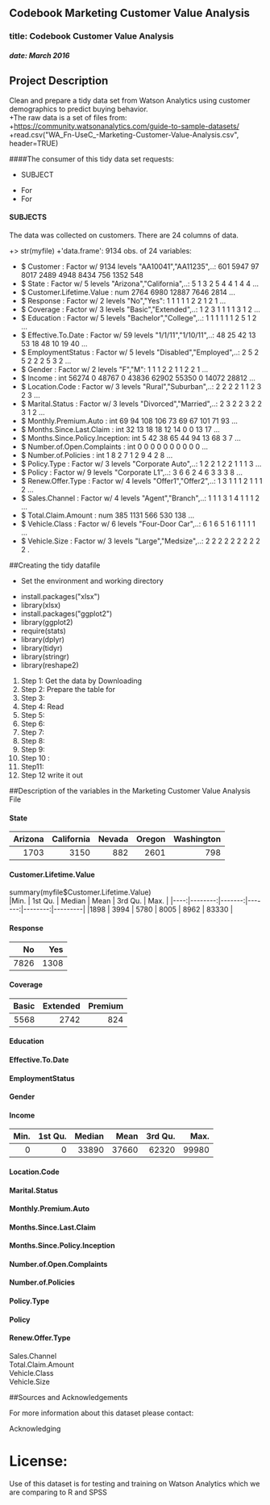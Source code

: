 ## Codebook Marketing Customer Value Analysis

### title: Codebook Customer Value Analysis
##### date: March 2016

## Project Description

Clean and prepare a tidy data set from Watson Analytics using customer demographics to predict buying behavior.  
+The raw data is a set of files from: 
+https://community.watsonanalytics.com/guide-to-sample-datasets/
+read.csv("WA_Fn-UseC_-Marketing-Customer-Value-Analysis.csv", header=TRUE)

####The consumer of this tidy data set requests:

* SUBJECT 
+ For 
+ For 

#### SUBJECTS 
The data was collected on customers.
There are 24 columns of data.

+> str(myfile)
+'data.frame':	9134 obs. of  24 variables:
+ $ Customer                     : Factor w/ 9134 levels "AA10041","AA11235",..: 601 5947 97 8017 2489 4948 8434 756 1352 548 
+ $ State                        : Factor w/ 5 levels "Arizona","California",..: 5 1 3 2 5 4 4 1 4 4 ...
+ $ Customer.Lifetime.Value      : num  2764 6980 12887 7646 2814 ...
+ $ Response                     : Factor w/ 2 levels "No","Yes": 1 1 1 1 1 2 2 1 2 1 ...
+ $ Coverage                     : Factor w/ 3 levels "Basic","Extended",..: 1 2 3 1 1 1 1 3 1 2 ...
+ $ Education                    : Factor w/ 5 levels "Bachelor","College",..: 1 1 1 1 1 1 2 5 1 2 ...
+ $ Effective.To.Date            : Factor w/ 59 levels "1/1/11","1/10/11",..: 48 25 42 13 53 18 48 10 19 40 ...
+ $ EmploymentStatus             : Factor w/ 5 levels "Disabled","Employed",..: 2 5 2 5 2 2 2 5 3 2 ...
+ $ Gender                       : Factor w/ 2 levels "F","M": 1 1 1 2 2 1 1 2 2 1 ...
+ $ Income                       : int  56274 0 48767 0 43836 62902 55350 0 14072 28812 ...
+ $ Location.Code                : Factor w/ 3 levels "Rural","Suburban",..: 2 2 2 2 1 1 2 3 2 3 ...
+ $ Marital.Status               : Factor w/ 3 levels "Divorced","Married",..: 2 3 2 2 3 2 2 3 1 2 ...
+ $ Monthly.Premium.Auto         : int  69 94 108 106 73 69 67 101 71 93 ...
+ $ Months.Since.Last.Claim      : int  32 13 18 18 12 14 0 0 13 17 ...
+ $ Months.Since.Policy.Inception: int  5 42 38 65 44 94 13 68 3 7 ...
+ $ Number.of.Open.Complaints    : int  0 0 0 0 0 0 0 0 0 0 ...
+ $ Number.of.Policies           : int  1 8 2 7 1 2 9 4 2 8 ...
+ $ Policy.Type                  : Factor w/ 3 levels "Corporate Auto",..: 1 2 2 1 2 2 1 1 1 3 ...
+ $ Policy                       : Factor w/ 9 levels "Corporate L1",..: 3 6 6 2 4 6 3 3 3 8 ...
+ $ Renew.Offer.Type             : Factor w/ 4 levels "Offer1","Offer2",..: 1 3 1 1 1 2 1 1 1 2 ...
+ $ Sales.Channel                : Factor w/ 4 levels "Agent","Branch",..: 1 1 1 3 1 4 1 1 1 2 ...
+ $ Total.Claim.Amount           : num  385 1131 566 530 138 ...
+ $ Vehicle.Class                : Factor w/ 6 levels "Four-Door Car",..: 6 1 6 5 1 6 1 1 1 1 ...
+ $ Vehicle.Size                 : Factor w/ 3 levels "Large","Medsize",..: 2 2 2 2 2 2 2 2 2 2 .


##Creating the tidy datafile
* Set the environment and working directory
+ install.packages("xlsx")
+ library(xlsx)
+ install.packages("ggplot2")
+ library(ggplot2)
+ require(stats)
+ library(dplyr)
+ library(tidyr)
+ library(stringr)
+ library(reshape2)


1. Step 1: Get the data by Downloading 
2. Step 2: Prepare the table for 
3. Step 3: 
4. Step 4: Read 
5. Step 5: 
6. Step 6:       
7. Step 7: 
8. Step 8: 
9. Step 9: 
10. Step 10 :
11. Step11: 
12. Step 12 write it out


##Description of the variables in the Marketing Customer Value Analysis File  

#### State   
| Arizona | California | Nevada | Oregon  | Washington |
|--------:|-----------:|-------:|--------:|-----------:|
| 1703    |    3150    |   882  |     2601|     798    |

#### Customer.Lifetime.Value  
summary(myfile$Customer.Lifetime.Value)  
|Min. | 1st Qu. | Median |   Mean | 3rd Qu. |    Max. |
|----:|--------:|-------:|-------:|--------:|---------|
|1898 |  3994   |  5780  |   8005 |   8962  |   83330 |

#### Response  
|  No   | Yes   |
|------:|------:|
|7826   |1308   | 

#### Coverage    
| Basic | Extended | Premium |
|------:|---------:|--------:|
| 5568  |   2742 |      824 | 

#### Education                    

#### Effective.To.Date            

#### EmploymentStatus    

#### Gender    

#### Income  
| Min. | 1st Qu.| Median |  Mean  | 3rd Qu. |  Max.  | 
|-----:|-------:|-------:|-------:|--------:|-------:|
| 0    |   0    |  33890 | 37660  | 62320   | 99980  |

#### Location.Code                
#### Marital.Status               
#### Monthly.Premium.Auto         
#### Months.Since.Last.Claim      
#### Months.Since.Policy.Inception
#### Number.of.Open.Complaints    
#### Number.of.Policies           
#### Policy.Type                  
#### Policy                       
#### Renew.Offer.Type            
 Sales.Channel              
 Total.Claim.Amount           
 Vehicle.Class                
 Vehicle.Size                

 
 
 


##Sources and Acknowledgements

For more information about this dataset please contact: 

Acknowledging 

License:
========
Use of this dataset is for testing and training on Watson Analytics which we are comparing to R and SPSS

